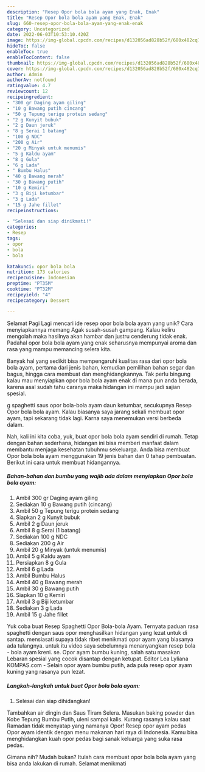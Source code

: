 ```yaml
---
description: "Resep Opor bola bola ayam yang Enak, Enak"
title: "Resep Opor bola bola ayam yang Enak, Enak"
slug: 660-resep-opor-bola-bola-ayam-yang-enak-enak
category: Uncategorized
date: 2022-06-03T10:53:10.420Z
image: https://img-global.cpcdn.com/recipes/d132056ad828b52f/680x482cq70/opor-bola-bola-ayam-foto-resep-utama.jpg
hideToc: false
enableToc: true
enableTocContent: false
thumbnail: https://img-global.cpcdn.com/recipes/d132056ad828b52f/680x482cq70/opor-bola-bola-ayam-foto-resep-utama.jpg
cover: https://img-global.cpcdn.com/recipes/d132056ad828b52f/680x482cq70/opor-bola-bola-ayam-foto-resep-utama.jpg
author: Admin
authorAv: notfound
ratingvalue: 4.7
reviewcount: 12
recipeingredient:
- "300 gr Daging ayam giling"
- "10 g Bawang putih cincang"
- "50 g Tepung terigu protein sedang"
- "2 g Kunyit bubuk"
- "2 g Daun jeruk"
- "8 g Serai 1 batang"
- "100 g NDC"
- "200 g Air"
- "20 g Minyak untuk menumis"
- "5 g Kaldu ayam"
- "8 g Gula"
- "6 g Lada"
- " Bumbu Halus"
- "40 g Bawang merah"
- "30 g Bawang putih"
- "10 g Kemiri"
- "3 g Biji ketumbar"
- "3 g Lada"
- "15 g Jahe fillet"
recipeinstructions:

- "Selesai dan siap dinikmati!"
categories:
- Resep
tags:
- opor
- bola
- bola

katakunci: opor bola bola 
nutrition: 173 calories
recipecuisine: Indonesian
preptime: "PT35M"
cooktime: "PT32M"
recipeyield: "4"
recipecategory: Dessert

---
```



Selamat Pagi Lagi mencari ide resep opor bola bola ayam yang unik? Cara menyiapkannya memang Agak susah-susah gampang. Kalau keliru mengolah maka hasilnya akan hambar dan justru cenderung tidak enak. Padahal opor bola bola ayam yang enak seharusnya mempunyai aroma dan rasa yang mampu memancing selera kita.


Banyak hal yang sedikit bisa mempengaruhi kualitas rasa dari opor bola bola ayam, pertama dari jenis bahan, kemudian pemilihan bahan segar dan bagus, hingga cara membuat dan menghidangkannya. Tak perlu bingung kalau mau menyiapkan opor bola bola ayam enak di mana pun anda berada, karena asal sudah tahu caranya maka hidangan ini mampu jadi sajian spesial.

g spaghetti saus opor bola-bola ayam daun ketumbar, secukupnya Resep Opor bola bola ayam. Kalau biasanya saya jarang sekali membuat opor ayam, tapi sekarang tidak lagi. Karna saya menemukan versi berbeda dalam.


Nah, kali ini kita coba, yuk, buat opor bola bola ayam sendiri di rumah. Tetap dengan bahan sederhana, hidangan ini bisa memberi manfaat dalam membantu menjaga kesehatan tubuhmu sekeluarga. Anda bisa membuat Opor bola bola ayam menggunakan 19 jenis bahan dan 0 tahap pembuatan. Berikut ini cara untuk membuat hidangannya.

<!--inarticleads1-->

##### Bahan-bahan dan bumbu yang wajib ada dalam menyiapkan Opor bola bola ayam:

1. Ambil 300 gr Daging ayam giling
1. Sediakan 10 g Bawang putih (cincang)
1. Ambil 50 g Tepung terigu protein sedang
1. Siapkan 2 g Kunyit bubuk
1. Ambil 2 g Daun jeruk
1. Ambil 8 g Serai (1 batang)
1. Sediakan 100 g NDC
1. Sediakan 200 g Air
1. Ambil 20 g Minyak (untuk menumis)
1. Ambil 5 g Kaldu ayam
1. Persiapkan 8 g Gula
1. Ambil 6 g Lada
1. Ambil  Bumbu Halus
1. Ambil 40 g Bawang merah
1. Ambil 30 g Bawang putih
1. Siapkan 10 g Kemiri
1. Ambil 3 g Biji ketumbar
1. Sediakan 3 g Lada
1. Ambil 15 g Jahe fillet


Yuk coba buat Resep Spaghetti Opor Bola-bola Ayam. Ternyata paduan rasa spaghetti dengan saus opor menghasilkan hidangan yang lezat untuk di santap. mensiasati supaya tidak ribet menikmati opor ayam yang biasanya ada tulangnya. untuk itu video saya sebelumnya menanyangkan resep bola - bola ayam kreni. se. Opor ayam bumbu kuning, salah satu masakan Lebaran spesial yang cocok disantap dengan ketupat. Editor Lea Lyliana KOMPAS.com - Selain opor ayam bumbu putih, ada pula resep opor ayam kuning yang rasanya pun lezat. 

<!--inarticleads2-->

##### Langkah-langkah untuk buat Opor bola bola ayam:


1. Selesai dan siap dihidangkan!

Tambahkan air dingin dan Saus Tiram Selera. Masukan baking powder dan Kobe Tepung Bumbu Putih, uleni sampai kalis. Kurang rasanya kalau saat Ramadan tidak menyatap yang namanya Opor! Resep opor ayam pedas Opor ayam identik dengan menu makanan hari raya di Indonesia. Kamu bisa menghidangkan kuah opor pedas bagi sanak keluarga yang suka rasa pedas. 

Gimana nih? Mudah bukan? Itulah cara membuat opor bola bola ayam yang bisa anda lakukan di rumah. Selamat menikmati
